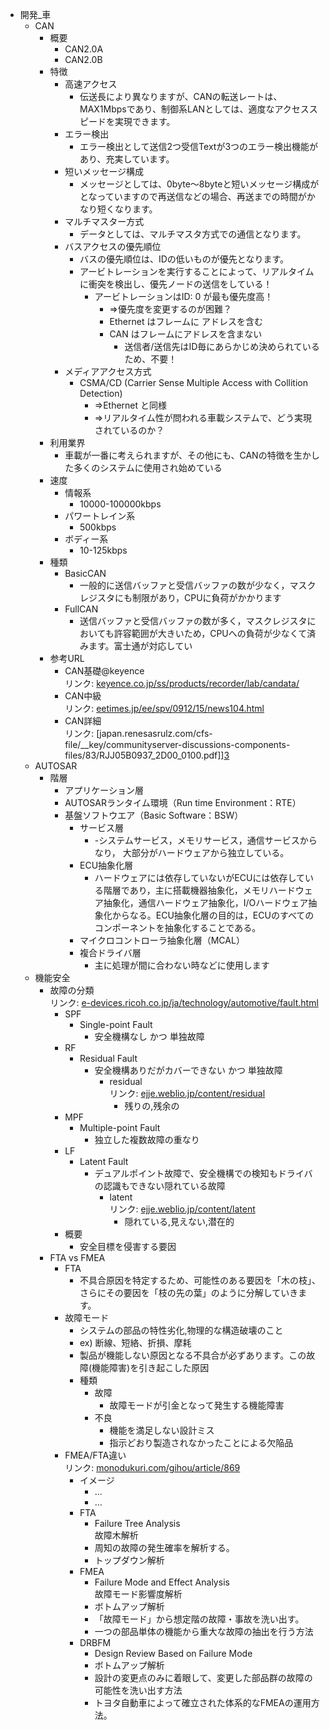 ﻿- 開発_車  
    - CAN  
        - 概要  
            - CAN2.0A  
            - CAN2.0B  
        - 特徴  
            - 高速アクセス  
                - 伝送長により異なりますが、CANの転送レートは、MAX1Mbpsであり、制御系LANとしては、適度なアクセススピードを実現できます。  
            - エラー検出  
                - エラー検出として送信2つ受信Textが3つのエラー検出機能があり、充実しています。  
            - 短いメッセージ構成  
                - メッセージとしては、0byte～8byteと短いメッセージ構成がとなっていますので再送信などの場合、再送までの時間がかなり短くなります。  
            - マルチマスター方式  
                - データとしては、マルチマスタ方式での通信となります。  
            - バスアクセスの優先順位  
                - バスの優先順位は、IDの低いものが優先となります。  
                - アービトレーションを実行することによって、リアルタイムに衝突を検出し、優先ノードの送信をしている！  
                    - アービトレーションはID: 0 が最も優先度高！  
                        - ⇒優先度を変更するのが困難？  
                        - Ethernet はフレームに アドレスを含む  
                        - CAN はフレームにアドレスを含まない  
                            - 送信者/送信先はID毎にあらかじめ決められているため、不要！  
            - メディアアクセス方式  
                - CSMA/CD (Carrier Sense Multiple Access with Collition Detection)  
                    - ⇒Ethernet と同様  
                    - ⇒リアルタイム性が問われる車載システムで、どう実現されているのか？  
        - 利用業界  
            - 車載が一番に考えられますが、その他にも、CANの特徴を生かした多くのシステムに使用され始めている  
        - 速度  
            - 情報系  
                - 10000-100000kbps  
            - パワートレイン系  
                - 500kbps  
            - ボディー系  
                - 10-125kbps  
        - 種類  
            - BasicCAN  
                - 一般的に送信バッファと受信バッファの数が少なく，マスクレジスタにも制限があり，CPUに負荷がかかります  
            - FullCAN  
                - 送信バッファと受信バッファの数が多く，マスクレジスタにおいても許容範囲が大きいため，CPUへの負荷が少なくて済みます。富士通が対応してい  
        - 参考URL  
            - CAN基礎@keyence  
                リンク: [keyence.co.jp/ss/products/recorder/lab/candata/][1]  
            - CAN中級  
                リンク: [eetimes.jp/ee/spv/0912/15/news104.html][2]  
            - CAN詳細  
                リンク: [japan.renesasrulz.com/cfs-file/__key/communityserver-discussions-components-files/83/RJJ05B0937_2D00_0100.pdf]][3]  
    - AUTOSAR  
        - 階層  
            - アプリケーション層  
            - AUTOSARランタイム環境（Run time Environment：RTE）  
            - 基盤ソフトウエア（Basic Software：BSW）  
                - サービス層  
                    - -システムサービス，メモリサービス，通信サービスからなり， 大部分がハードウェアから独立している。  
                - ECU抽象化層  
                    - ハードウェアには依存していないがECUには依存している階層であり，主に搭載機器抽象化，メモリハードウェア抽象化，通信ハードウェア抽象化，I/Oハードウェア抽象化からなる。ECU抽象化層の目的は，ECUのすべてのコンポーネントを抽象化することである。  
                - マイクロコントローラ抽象化層（MCAL）  
                - 複合ドライバ層  
                    - 主に処理が間に合わない時などに使用します  
    - 機能安全  
        - 故障の分類  
            リンク: [e-devices.ricoh.co.jp/ja/technology/automotive/fault.html][4]  
            - SPF  
                - Single-point Fault  
                    - 安全機構なし かつ 単独故障  
            - RF  
                - Residual Fault  
                    - 安全機構ありだがカバーできない かつ 単独故障  
                        - residual  
                            リンク: [ejje.weblio.jp/content/residual][5]  
                            - 残りの,残余の  
            - MPF  
                - Multiple-point Fault  
                    - 独立した複数故障の重なり  
            - LF  
                - Latent Fault  
                    - デュアルポイント故障で、安全機構での検知もドライバの認識もできない隠れている故障  
                        - latent  
                            リンク: [ejje.weblio.jp/content/latent][6]  
                            - 隠れている,見えない,潜在的  
            - 概要  
                - 安全目標を侵害する要因  
        - FTA vs FMEA  
            - FTA  
                - 不具合原因を特定するため、可能性のある要因を「木の枝」、さらにその要因を「枝の先の葉」のように分解していきます。  
            - 故障モード  
                - システムの部品の特性劣化,物理的な構造破壊のこと  
                - ex) 断線、短絡、折損、摩耗  
                - 製品が機能しない原因となる不具合が必ずあります。この故障(機能障害)を引き起こした原因  
                - 種類  
                    - 故障  
                        - 故障モードが引金となって発生する機能障害  
                    - 不良  
                        - 機能を満足しない設計ミス  
                        - 指示どおり製造されなかったことによる欠陥品  
            - FMEA/FTA違い  
                リンク: [monodukuri.com/gihou/article/869][7]  
                - イメージ  
                    - ...  
                    - ...  
                - FTA  
                    - Failure Tree Analysis  
                        故障木解析  
                    - 周知の故障の発生確率を解析する。  
                    - トップダウン解析  
                - FMEA  
                    - Failure Mode and Effect Analysis  
                        故障モード影響度解析  
                    - ボトムアップ解析  
                    - 「故障モード」から想定階の故障・事故を洗い出す。  
                    - 一つの部品単体の機能から重大な故障の抽出を行う方法  
                - DRBFM  
                    - Design Review Based on Failure Mode  
                    - ボトムアップ解析  
                    - 設計の変更点のみに着眼して、変更した部品群の故障の可能性を洗い出す方法  
                    - トヨタ自動車によって確立された体系的なFMEAの運用方法。  
  
[1]: https://www.keyence.co.jp/ss/products/recorder/lab/candata/  
[2]: https://eetimes.jp/ee/spv/0912/15/news104.html  
[3]: https://japan.renesasrulz.com/cfs-file/__key/communityserver-discussions-components-files/83/RJJ05B0937_2D00_0100.pdf]  
[4]: https://www.e-devices.ricoh.co.jp/ja/technology/automotive/fault.html  
[5]: https://ejje.weblio.jp/content/residual  
[6]: https://ejje.weblio.jp/content/latent  
[7]: https://www.monodukuri.com/gihou/article/869  
